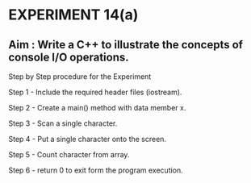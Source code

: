 #   EXPERIMENT 14(a)
## Aim : Write a C++ to illustrate the concepts of console I/O operations.
Step by Step procedure for the Experiment

Step 1 - Include the required header files (iostream).

Step 2 - Create a main() method with data member x.

Step 3 - Scan a single character.

Step 4 - Put a single character onto the screen.

Step 5 - Count character from array.

Step 6 - return 0 to exit form the program execution.
